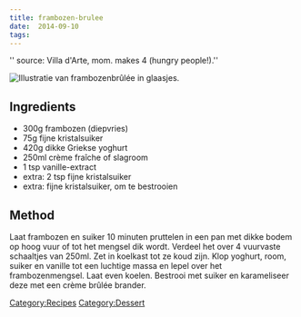 ```yaml
---
title: frambozen-brulee
date:  2014-09-10
tags:
---
```

'' source: Villa d'Arte, mom. makes 4 (hungry people!).''

![Illustratie van frambozenbrûlée in
glaasjes.](frambozenbrulee.jpg "Illustratie van frambozenbrûlée in glaasjes.")

Ingredients
-----------

-   300g frambozen (diepvries)
-   75g fijne kristalsuiker
-   420g dikke Griekse yoghurt
-   250ml crème fraîche of slagroom
-   1 tsp vanille-extract
-   extra: 2 tsp fijne kristalsuiker
-   extra: fijne kristalsuiker, om te bestrooien

Method
------

Laat frambozen en suiker 10 minuten pruttelen in een pan met dikke bodem
op hoog vuur of tot het mengsel dik wordt. Verdeel het over 4 vuurvaste
schaaltjes van 250ml. Zet in koelkast tot ze koud zijn. Klop yoghurt,
room, suiker en vanille tot een luchtige massa en lepel over het
frambozenmengsel. Laat even koelen. Bestrooi met suiker en karameliseer
deze met een crème brûlée brander.

<Category:Recipes> <Category:Dessert>

